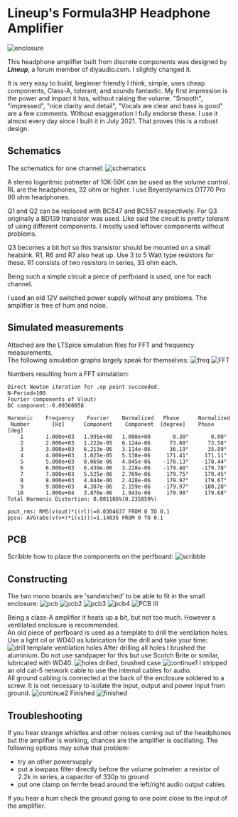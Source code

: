 # Lineup's Formula3HP Headphone Amplifier
![enclosure](https://github.com/Wanderingidea/Formula3HP/assets/42114791/b32013b2-bbdf-4d67-b492-3d04a94cd83f)

This headphone amplifier built from discrete components was designed by ***Lineup***, a forum member of diyaudio.com. I slightly changed it.

It is very easy to build, beginner friendly I think, simple, uses cheap components, Class-A, tolerant, and sounds fantastic. My first impression is the power and impact it has, without raising the volume.
"Smooth", "impressed", "nice clarity and detail", "Vocals are clear and bass is good" are a few comments. Without exaggeration I fully endorse these.
I use it almost every day since I built it in July 2021. That proves this is a robust design.

## Schematics
The schematics for one channel: 
![schematics](https://github.com/Wanderingidea/Formula3HP/assets/42114791/65f5c9c0-e7a2-48b0-9922-2b63acd67aeb)

A stereo logaritmic potmeter of 10K-50K can be used as the volume control. RL are the headphones, 32 ohm or higher. I use Beyerdynamics DT770 Pro 80 ohm headphones.

Q1 and Q2 can be replaced with BC547 and BC557 respectively. For Q3 originally a BD139 transistor was used. Like said the circuit is pretty tolerant of using different components. I mostly used leftover components without problems.

Q3 becomes a bit hot so this transistor should be mounted on a small heatsink. R1, R6 and R7 also heat up. Use 3 to 5 Watt type resistors for these.
R1 consists of two resistors in series, 33 ohm each.

Being such a simple circuit a piece of perfboard is used, one for each channel. 

I used an old 12V switched power supply without any problems. The amplifier is free of hum and noise.

## Simulated measurements
Attached are the LTSpice simulation files for FFT and frequency measurements.<br>
The following simulation graphs largely speak for themselves:
![freq](https://github.com/Wanderingidea/Formula3HP/assets/42114791/d846f060-2235-43ff-8285-8f24ddabe9b1)
![FFT](https://github.com/Wanderingidea/Formula3HP/assets/42114791/8869eeff-0b2d-4410-b776-b5d830df68fe)

Numbers resulting from a FFT simulation:
```
Direct Newton iteration for .op point succeeded.
N-Period=100
Fourier components of V(out)
DC component:-0.00360058

Harmonic	Frequency	 Fourier 	Normalized	 Phase  	Normalized
 Number 	  [Hz]   	Component	 Component	[degree]	Phase [deg]
    1   	1.000e+03	1.995e+00	1.000e+00	    0.30°	    0.00°
    2   	2.000e+03	1.222e-05	6.124e-06	   73.88°	   73.58°
    3   	3.000e+03	6.213e-06	3.114e-06	   36.19°	   35.89°
    4   	4.000e+03	1.025e-05	5.138e-06	  171.41°	  171.11°
    5   	5.000e+03	8.069e-06	4.045e-06	 -178.13°	 -178.44°
    6   	6.000e+03	6.439e-06	3.228e-06	 -179.48°	 -179.78°
    7   	7.000e+03	5.525e-06	2.769e-06	  179.75°	  179.45°
    8   	8.000e+03	4.844e-06	2.428e-06	  179.97°	  179.67°
    9   	9.000e+03	4.307e-06	2.159e-06	 -179.97°	 -180.28°
   10   	1.000e+04	3.876e-06	1.943e-06	  179.98°	  179.68°
Total Harmonic Distortion: 0.001106%(0.235859%)

pout_rms: RMS(v(out)*i(rl))=0.0304637 FROM 0 TO 0.1
ppsu: AVG(abs(v(v+)*i(v1)))=1.14035 FROM 0 TO 0.1
```
## PCB
Scribble how to place the components on the perfboard: 
![scribble](https://github.com/Wanderingidea/Formula3HP/assets/42114791/686955b2-00e0-478d-bd84-819655fadfc6)

## Constructing
The two mono boards are 'sandwiched' to be able to fit in the small enclosure: 
![pcb](https://github.com/Wanderingidea/Formula3HP/assets/42114791/1b2ba66b-7da3-4893-a40a-7efcb419cb2d)
![pcb2](https://github.com/Wanderingidea/Formula3HP/assets/42114791/80e815ee-e60c-4fdc-81f8-d1de0a170d27)
![pcb3](https://github.com/Wanderingidea/Formula3HP/assets/42114791/02e514fb-9108-4528-9636-f4b992dd2b5e)
![pcb4](https://github.com/Wanderingidea/Formula3HP/assets/42114791/c7687410-4a56-4196-9204-9ddd41ca83a1)
![PCB III](https://github.com/Wanderingidea/Formula3HP/assets/42114791/f95fc15f-fec3-4d1b-9151-618dc412b291)

Being a class-A amplifier it heats up a bit, but not too much. However a ventilated enclosure is recommended.<br>
An old piece of perfboard is used as a template to drill the ventilation holes. Use a light oil or WD40 as lubrication for the drill and take your time: 
![drill template ventilation holes](https://github.com/Wanderingidea/Formula3HP/assets/42114791/f5bde9fb-ae85-4198-98ce-5ff7408a41aa)
After drilling all holes I brushed the aluminium. Do not use sandpaper for this but use Scotch Brite or similar, lubricated with WD40.
![holes drilled, brushed case](https://github.com/Wanderingidea/Formula3HP/assets/42114791/22c1dd03-1e66-4f07-a598-7398deee0fc3)
![continue1](https://github.com/Wanderingidea/Formula3HP/assets/42114791/5d19626c-91e3-41de-9f99-5133ec7447cf)
I stripped an old cat-5 network cable to use the internal cables for audio.<br>
All ground cabling is connected at the back of the enclosure soldered to a screw. It is not necessary to isolate the input, output and power input from ground. 
![continue2](https://github.com/Wanderingidea/Formula3HP/assets/42114791/f13c28b0-7867-4b94-aac4-e926e6b4dd44)
Finished
![finished](https://github.com/Wanderingidea/Formula3HP/assets/42114791/f9ce640e-6cea-4e4c-9fc3-52ee081452ac)

## Troubleshooting
If you hear strange whistles and other noises coming out of the headphones but the amplifier is working, chances are the amplifier is oscillating.
The following options may solve that problem:
- try an other powersupply
- put a lowpass filter directly before the volume potmeter:
a resistor of 2.2k in series, a capacitor of 330p to ground
- put one clamp on ferrite bead around the left/right audio output cables

If you hear a hum check the ground going to one point close to the input of the amplifier.
